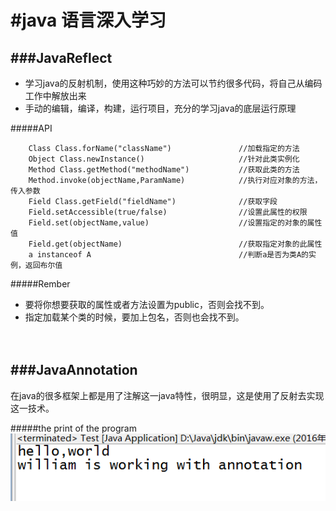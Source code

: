 #java 语言深入学习
============================

###JavaReflect
----------------------------
* 学习java的反射机制，使用这种巧妙的方法可以节约很多代码，将自己从编码工作中解放出来
* 手动的编辑，编译，构建，运行项目，充分的学习java的底层运行原理

#####API
```
    Class Class.forName("className")               //加载指定的方法
    Object Class.newInstance()                     //针对此类实例化
    Method Class.getMethod("methodName")           //获取此类的方法
    Method.invoke(objectName,ParamName)            //执行对应对象的方法，传入参数
    Field Class.getField("fieldName")              //获取字段
    Field.setAccessible(true/false)                //设置此属性的权限
    Field.set(objectName,value)                    //设置指定的对象的属性值
    Field.get(objectName)                          //获取指定对象的此属性
    a instanceof A                                 //判断a是否为类A的实例，返回布尔值
```
#####Rember
* 要将你想要获取的属性或者方法设置为public，否则会找不到。
* 指定加载某个类的时候，要加上包名，否则也会找不到。
<br><br><br>

###JavaAnnotation
-------------------------------

在java的很多框架上都是用了注解这一java特性，很明显，这是使用了反射去实现这一技术。

#####the print of the program
![](result.png)

